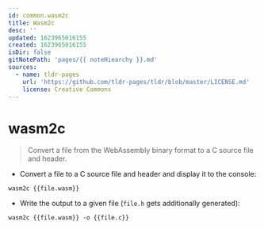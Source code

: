 ```yaml
---
id: common.wasm2c
title: Wasm2c
desc: ''
updated: 1623965016155
created: 1623965016155
isDir: false
gitNotePath: 'pages/{{ noteHiearchy }}.md'
sources:
  - name: tldr-pages
    url: 'https://github.com/tldr-pages/tldr/blob/master/LICENSE.md'
    license: Creative Commons
---
```

# wasm2c

> Convert a file from the WebAssembly binary format to a C source file and header.

- Convert a file to a C source file and header and display it to the console:

`wasm2c {{file.wasm}}`

- Write the output to a given file (`file.h` gets additionally generated):

`wasm2c {{file.wasm}} -o {{file.c}}`

